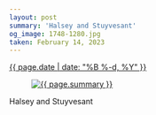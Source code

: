```yaml
---
layout: post
summary: 'Halsey and Stuyvesant'
og_image: 1748-1280.jpg
taken: February 14, 2023
---
```


<div class="post">
 <time>
  <a href="/1748">
   {{ page.date | date: "%B %-d, %Y" }}
  </a>
 </time>
 <a href="/1748">
  <figure data-taken="2/14/2023">
   <img alt="{{ page.summary }}" sizes="(min-width: 700px) 50vw, calc(100vw - 2rem)" src="{{ site.assets_url }}/1748-640.jpg" srcset="{{ site.assets_url }}/1748-320.jpg 320w, {{ site.assets_url }}/1748-640.jpg 640w, {{ site.assets_url }}/1748-960.jpg 960w, {{ site.assets_url }}/1748-1280.jpg 1280w"/>
  </figure>
 </a>
 <span>
  Halsey and Stuyvesant
 </span>
</div>
